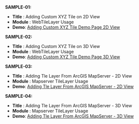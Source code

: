 **SAMPLE-01:**

 - **Title** : Adding Custom XYZ Tile on 2D View
 - **Module** : WebTileLayer Usage
 - **Demo**: [Adding Custom XYZ Tile Demo Page 2D View](https://github.com/gislayer/arcgis-javascript-sample-code)

 **SAMPLE-02:**

 - **Title** : Adding Custom XYZ Tile on 3D View
 - **Module** : WebTileLayer Usage
 - **Demo**: [Adding Custom XYZ Tile Demo Page 3D View](https://github.com/gislayer/arcgis-javascript-sample-code)

 **SAMPLE-03:**

 - **Title** : Adding Tle Layer From ArcGIS MapServer - 2D View
 - **Module** : Mapserver TileLayer Usage
 - **Demo**: [Adding Tle Layer From ArcGIS MapServer - 2D View](https://github.com/gislayer/arcgis-javascript-sample-code)

 **SAMPLE-04:**

 - **Title** : Adding Tle Layer From ArcGIS MapServer - 3D View
 - **Module** : Mapserver TileLayer Usage
 - **Demo**: [Adding Tle Layer From ArcGIS MapServer - 3D View](https://github.com/gislayer/arcgis-javascript-sample-code)
